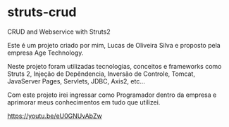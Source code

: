 # struts-crud
CRUD and Webservice with Struts2

Este é um projeto criado por mim, Lucas de Oliveira Silva e proposto pela empresa Age Technology.

Neste projeto foram utilizadas tecnologias, conceitos e frameworks como Struts 2, Injeção de Depêndencia, Inversão de Controle, Tomcat, JavaServer Pages, Servlets, JDBC, Axis2, etc...

Com este projeto irei ingressar como Programador dentro da empresa e aprimorar meus conhecimentos em tudo que utilizei.

https://youtu.be/eU0GNUvAbZw
